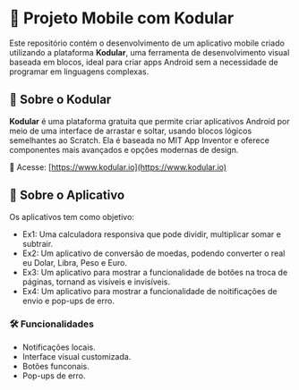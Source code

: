 # 📱 Projeto Mobile com Kodular

Este repositório contém o desenvolvimento de um aplicativo mobile criado utilizando a plataforma **Kodular**, uma ferramenta de desenvolvimento visual baseada em blocos, ideal para criar apps Android sem a necessidade de programar em linguagens complexas.

## 🔧 Sobre o Kodular

**Kodular** é uma plataforma gratuita que permite criar aplicativos Android por meio de uma interface de arrastar e soltar, usando blocos lógicos semelhantes ao Scratch. Ela é baseada no MIT App Inventor e oferece componentes mais avançados e opções modernas de design.

🔗 Acesse: [https://www.kodular.io](https://www.kodular.io)

## 📱 Sobre o Aplicativo

Os aplicativos tem como objetivo:

- Ex1: Uma calculadora responsiva que pode dividir, multiplicar somar e subtrair.
- Ex2: Um aplicativo de conversão de moedas, podendo converter o real eu Dolar, Libra, Peso e Euro.
- Ex3: Um aplicativo para mostrar a funcionalidade de botões na troca de páginas, tornand as visíveis e invisíveis.
- Ex4: Um aplicativo para mostrar a funcionalidade de noitificações de envio e pop-ups de erro.

### 🛠 Funcionalidades

- Notificações locais.
- Interface visual customizada.
- Botões funconais.
- Pop-ups de erro.

